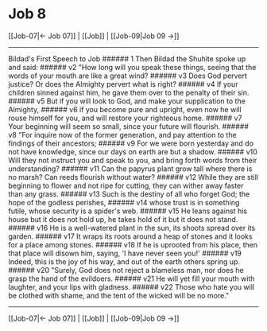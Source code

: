 # Job 8

[[Job-07|← Job 07]] | [[Job]] | [[Job-09|Job 09 →]]
***

Bildad's First Speech to Job ###### 1 Then Bildad the Shuhite spoke up and said: ###### v2 "How long will you speak these things, seeing that the words of your mouth are like a great wind? ###### v3 Does God pervert justice? Or does the Almighty pervert what is right? ###### v4 If your children sinned against him, he gave them over to the penalty of their sin. ###### v5 But if you will look to God, and make your supplication to the Almighty, ###### v6 if you become pure and upright, even now he will rouse himself for you, and will restore your righteous home. ###### v7 Your beginning will seem so small, since your future will flourish. ###### v8 "For inquire now of the former generation, and pay attention to the findings of their ancestors; ###### v9 For we were born yesterday and do not have knowledge, since our days on earth are but a shadow. ###### v10 Will they not instruct you and speak to you, and bring forth words from their understanding? ###### v11 Can the papyrus plant grow tall where there is no marsh? Can reeds flourish without water? ###### v12 While they are still beginning to flower and not ripe for cutting, they can wither away faster than any grass. ###### v13 Such is the destiny of all who forget God; the hope of the godless perishes, ###### v14 whose trust is in something futile, whose security is a spider's web. ###### v15 He leans against his house but it does not hold up, he takes hold of it but it does not stand. ###### v16 He is a well-watered plant in the sun, its shoots spread over its garden. ###### v17 It wraps its roots around a heap of stones and it looks for a place among stones. ###### v18 If he is uprooted from his place, then that place will disown him, saying, 'I have never seen you!' ###### v19 Indeed, this is the joy of his way, and out of the earth others spring up. ###### v20 "Surely, God does not reject a blameless man, nor does he grasp the hand of the evildoers. ###### v21 He will yet fill your mouth with laughter, and your lips with gladness. ###### v22 Those who hate you will be clothed with shame, and the tent of the wicked will be no more."

***
[[Job-07|← Job 07]] | [[Job]] | [[Job-09|Job 09 →]]

